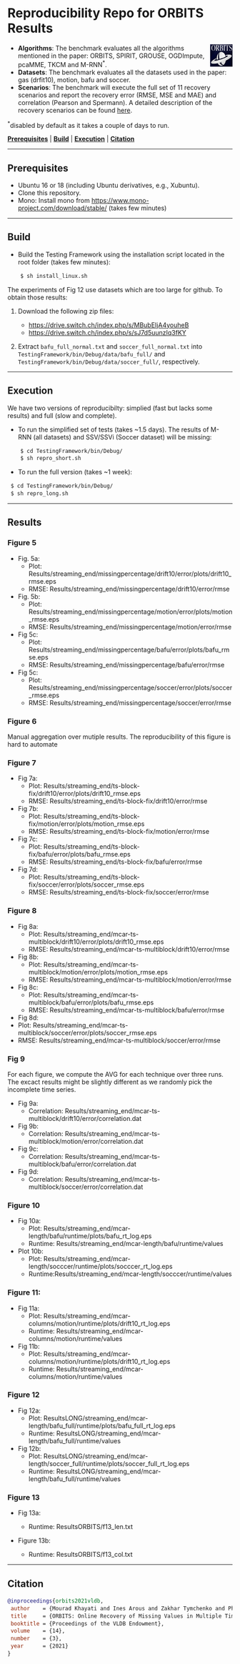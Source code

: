 # Reproducibility Repo for ORBITS Results

<img img align="right" width="50" height="50" src="orbits_logo.png" >

- **Algorithms**: The benchmark evaluates all the algorithms mentioned in the paper: ORBITS, SPIRIT, GROUSE, OGDImpute, pcaMME, TKCM and M-RNN<sup>*</sup>. 
- **Datasets**: The benchmark evaluates all the datasets used in the paper: gas (drfit10), motion, bafu and soccer. 
- **Scenarios**: The benchmark will execute the full set of 11 recovery scenarios and report the recovery error (RMSE, MSE and MAE) and correlation (Pearson and Spermann). 
A detailed description of the recovery scenarios can be found [here](https://github.com/eXascaleInfolab/orbits/blob/master/TestingFramework/README.md).

<sup>*</sup>disabled by default as it takes a couple of days to run.
<!--
The online scenarios are described [here](https://github.com/eXascaleInfolab/orbits/blob/master/TestingFramework/bin/Debug/results/plotfiles/streaming_end.txt) while the batch scenarios are described [here](https://github.com/eXascaleInfolab/orbits/blob/master/TestingFramework/bin/Debug/results/plotfiles/batch_mid.txt). 
-->

[**Prerequisites**](#prerequisites) | [**Build**](#build) | [**Execution**](#execution) | [**Citation**](#citation)
___ 
 
## Prerequisites

- Ubuntu 16 or 18 (including Ubuntu derivatives, e.g., Xubuntu).
- Clone this repository.
- Mono: Install mono from https://www.mono-project.com/download/stable/ (takes few minutes)

___
## Build

- Build the Testing Framework using the installation script located in the root folder (takes few minutes):
```bash
    $ sh install_linux.sh
```

The experiments of Fig 12 use datasets which are too large for github. To obtain those results:
1. Download the following zip files:
   - https://drive.switch.ch/index.php/s/MBubEIjA4youheB 
   - https://drive.switch.ch/index.php/s/sJ7d5uunzIq3fKY

2. Extract `bafu_full_normal.txt` and `soccer_full_normal.txt` into `TestingFramework/bin/Debug/data/bafu_full/` and `TestingFramework/bin/Debug/data/soccer_full/`, respectively.

___
## Execution

We have two versions of reproducibilty: simplied (fast but lacks some results) and full (slow and complete). 
- To run the simplified set of tests (takes ~1.5 days). The results of M-RNN (all datasets) and SSV/SSVi (Soccer dataset) will be missing:

```bash
    $ cd TestingFramework/bin/Debug/
    $ sh repro_short.sh
```

- To run the full version (takes ~1 week):

```bash
 $ cd TestingFramework/bin/Debug/
 $ sh repro_long.sh
```

___
## Results

### Figure 5 
  - Fig. 5a: 
     -  Plot: Results/streaming_end/missingpercentage/drift10/error/plots/drift10\_rmse.eps
     -  RMSE: Results/streaming_end/missingpercentage/drift10/error/rmse
  - Fig. 5b: 
     - Plot: Results/streaming_end/missingpercentage/motion/error/plots/motion\_rmse.eps
     - RMSE: Results/streaming_end/missingpercentage/motion/error/rmse
  - Fig 5c: 
     - Plot: Results/streaming_end/missingpercentage/bafu/error/plots/bafu\_rmse.eps
     - RMSE:  Results/streaming_end/missingpercentage/bafu/error/rmse
  - Fig 5c: 
     - Plot: Results/streaming_end/missingpercentage/soccer/error/plots/soccer\_rmse.eps
     - RMSE: Results/streaming_end/missingpercentage/soccer/error/rmse

### Figure 6
Manual aggregation over mutiple results. The reproducibility of this figure is hard to automate
  
### Figure 7
  - Fig 7a:
     - Plot: Results/streaming_end/ts-block-fix/drift10/error/plots/drift10\_rmse.eps
     - RMSE: Results/streaming_end/ts-block-fix/drift10/error/rmse
  - Fig 7b:
     - Plot: Results/streaming_end/ts-block-fix/motion/error/plots/motion\_rmse.eps
     - RMSE: Results/streaming_end/ts-block-fix/motion/error/rmse
  - Fig 7c:
     - Plot: Results/streaming_end/ts-block-fix/bafu/error/plots/bafu\_rmse.eps
     - RMSE: Results/streaming_end/ts-block-fix/bafu/error/rmse
  - Fig 7d:
     - Plot: Results/streaming_end/ts-block-fix/soccer/error/plots/soccer\_rmse.eps
     - RMSE: Results/streaming_end/ts-block-fix/soccer/error/rmse


### Figure 8
  - Fig 8a:
     - Plot: Results/streaming_end/mcar-ts-multiblock/drift10/error/plots/drift10\_rmse.eps
     - RMSE: Results/streaming_end/mcar-ts-multiblock/drift10/error/rmse
  - Fig 8b:
    - Plot: Results/streaming_end/mcar-ts-multiblock/motion/error/plots/motion\_rmse.eps
    - RMSE: Results/streaming_end/mcar-ts-multiblock/motion/error/rmse
  - Fig 8c:
    - Plot: Results/streaming_end/mcar-ts-multiblock/bafu/error/plots/bafu\_rmse.eps
    - RMSE: Results/streaming_end/mcar-ts-multiblock/bafu/error/rmse
  - Fig 8d:
   - Plot: Results/streaming_end/mcar-ts-multiblock/soccer/error/plots/soccer\_rmse.eps
   - RMSE: Results/streaming_end/mcar-ts-multiblock/soccer/error/rmse
### Fig 9
For each figure, we compute the AVG for each technique over three runs. The excact results might be
slightly different as we randomly pick the incomplete time series. 
 - Fig 9a:
    - Correlation: Results/streaming_end/mcar-ts-multiblock/drift10/error/correlation.dat
 - Fig 9b:
    - Correlation: Results/streaming_end/mcar-ts-multiblock/motion/error/correlation.dat
 - Fig 9c:
    - Correlation: Results/streaming_end/mcar-ts-multiblock/bafu/error/correlation.dat
 - Fig 9d:
    - Correlation: Results/streaming_end/mcar-ts-multiblock/soccer/error/correlation.dat


### Figure 10
  - Fig 10a:
     -  Plot: Results/streaming_end/mcar-length/bafu/runtime/plots/bafu\_rt\_log.eps
     -  Runtime: Results/streaming_end/mcar-length/bafu/runtime/values
  - Plot 10b: 
     -  Plot: Results/streaming_end/mcar-length/socccer/runtime/plots/socccer\_rt\_log.eps
     -  Runtime:Results/streaming_end/mcar-length/socccer/runtime/values

### Figure 11: 
  - Fig 11a:
     -  Plot: Results/streaming_end/mcar-columns/motion/runtime/plots/drift10\_rt\_log.eps
     -  Runtime: Results/streaming_end/mcar-columns/motion/runtime/values
  - Fig 11b:
     -  Plot: Results/streaming_end/mcar-columns/motion/runtime/plots/drift10\_rt\_log.eps
     -  Runtime: Results/streaming_end/mcar-columns/motion/runtime/values

### Figure 12
  - Fig 12a:
    -  Plot: ResultsLONG/streaming_end/mcar-length/bafu_full/runtime/plots/bafu_full\_rt\_log.eps
    -  Runtime: ResultsLONG/streaming_end/mcar-length/bafu_full/runtime/values
  - Fig 12b:
    -  Plot: ResultsLONG/streaming_end/mcar-length/soccer_full/runtime/plots/soccer_full\_rt\_log.eps
    -  Runtime: ResultsLONG/streaming_end/mcar-length/bafu_full/runtime/values

### Figure 13
  - Fig 13a: 
     - Runtime: ResultsORBITS/f13_len.txt

  - Figure 13b: 
     - Runtime: ResultsORBITS/f13_col.txt


___
## Citation
```bibtex
@inproceedings{orbits2021vldb,
 author    = {Mourad Khayati and Ines Arous and Zakhar Tymchenko and Philippe Cudr{\'{e}}{-}Mauroux},
 title     = {ORBITS: Online Recovery of Missing Values in Multiple Time Series Streams},
 booktitle = {Proceedings of the VLDB Endowment},
 volume    = {14},
 number    = {3},
 year      = {2021}
}
```

